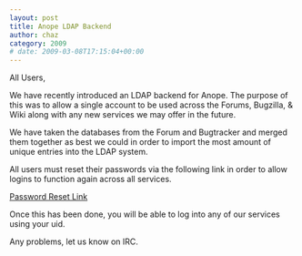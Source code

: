```yaml
---
layout: post
title: Anope LDAP Backend
author: chaz
category: 2009
# date: 2009-03-08T17:15:04+00:00
---
```


All Users,

We have recently introduced an LDAP backend for Anope. The purpose of this was to allow a single account to be used across the Forums, Bugzilla, & Wiki along with any new services we may offer in the future.

We have taken the databases from the Forum and Bugtracker and merged them together as best we could in order to import the most amount of unique entries into the LDAP system.

All users must reset their passwords via the following link in order to allow logins to function again across all services.

<a href="https://forum.anope.org/index.php?topic=2641.0">Password Reset Link</a><br/>

Once this has been done, you will be able to log into any of our services using your uid.

Any problems, let us know on IRC.
